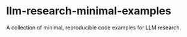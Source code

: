 # llm-research-minimal-examples
A collection of minimal, reproducible code examples for LLM research.
